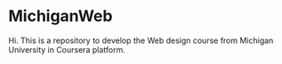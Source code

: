 # MichiganWeb
Hi.
This is a repository to develop the Web design course from Michigan University in Coursera platform.
